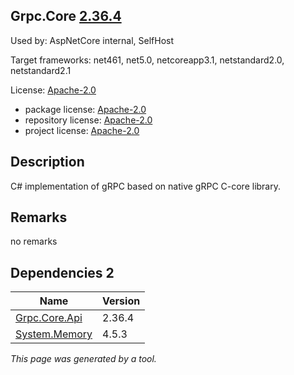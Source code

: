 Grpc.Core [2.36.4](https://www.nuget.org/packages/Grpc.Core/2.36.4)
--------------------

Used by: AspNetCore internal, SelfHost

Target frameworks: net461, net5.0, netcoreapp3.1, netstandard2.0, netstandard2.1

License: [Apache-2.0](../../../../licenses/apache-2.0) 

- package license: [Apache-2.0](https://licenses.nuget.org/Apache-2.0) 
- repository license: [Apache-2.0](https://github.com/grpc/grpc.git) 
- project license: [Apache-2.0](https://github.com/grpc/grpc) 

Description
-----------
C# implementation of gRPC based on native gRPC C-core library.

Remarks
-----------
no remarks


Dependencies 2
-----------

|Name|Version|
|----------|:----|
|[Grpc.Core.Api](../../../../packages/nuget.org/grpc.core.api/2.36.4)|2.36.4|
|[System.Memory](../../../../packages/nuget.org/system.memory/4.5.3)|4.5.3|

*This page was generated by a tool.*